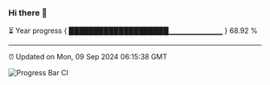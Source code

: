 ### Hi there 👋

⏳ Year progress { ████████████████████▁▁▁▁▁▁▁▁▁▁ } 68.92 %

---

⏰ Updated on Mon, 09 Sep 2024 06:15:38 GMT

![Progress Bar CI](https://github.com/code-lakshay/GitHub-Actions-Demo/workflows/Progress%20Bar%20CI/badge.svg)

